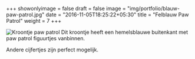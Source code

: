 +++
showonlyimage = false
draft = false
image = "img/portfolio/blauw-paw-patrol.jpg"
date = "2016-11-05T18:25:22+05:30"
title = "Felblauw Paw Patrol"
weight = 7
+++
<!--more-->
![Kroontje paw patrol][1]
Dit kroontje heeft een hemelsblauwe buitenkant met paw patrol figuurtjes vanbinnen.

Andere cijfertjes zijn perfect mogelijk.


[1]: /img/portfolio/blauw-paw-patrol.jpg
